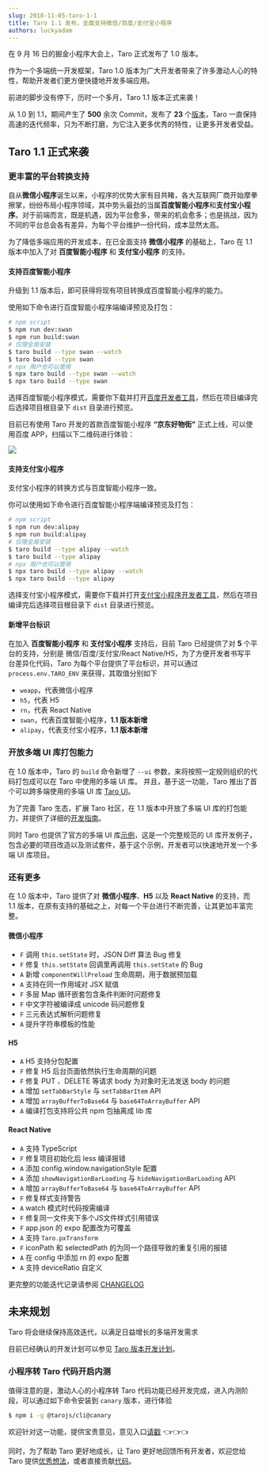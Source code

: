 ```yaml
---
slug: 2018-11-05-taro-1-1
title: Taro 1.1 发布，全面支持微信/百度/支付宝小程序
authors: luckyadam
---
```



在 9 月 16 日的掘金小程序大会上，Taro 正式发布了 1.0 版本。

作为一个多端统一开发框架，Taro 1.0 版本为广大开发者带来了许多激动人心的特性，帮助开发者们更方便快捷地开发多端应用。

前进的脚步没有停下，历时一个多月，Taro 1.1 版本正式来袭！

<!--truncate-->

从 1.0 到 1.1，期间产生了 **500** 余次 Commit，发布了 **23** 个[版本](https://github.com/NervJS/taro/blob/master/CHANGELOG.md)，Taro 一直保持高速的迭代频率，只为不断打磨，为它注入更多优秀的特性，让更多开发者受益。

## Taro 1.1 正式来袭

### 更丰富的平台转换支持

自从**微信小程序**诞生以来，小程序的优势大家有目共睹，各大互联网厂商开始摩拳擦掌，纷纷布局小程序领域，其中势头最劲的当属**百度智能小程序**和**支付宝小程序**。对于前端而言，既是机遇，因为平台愈多，带来的机会愈多；也是挑战，因为不同的平台总会各有差异，为每个平台维护一份代码，成本显然太高。

为了降低多端应用的开发成本，在已全面支持 **微信小程序** 的基础上，Taro 在 1.1 版本中加入了对 **百度智能小程序** 和 **支付宝小程序** 的支持。

#### 支持百度智能小程序

升级到 1.1 版本后，即可获得将现有项目转换成百度智能小程序的能力。

使用如下命令进行百度智能小程序端编译预览及打包：

```bash
# npm script
$ npm run dev:swan
$ npm run build:swan
# 仅限全局安装
$ taro build --type swan --watch
$ taro build --type swan
# npx 用户也可以使用
$ npx taro build --type swan --watch
$ npx taro build --type swan
```

选择百度智能小程序模式，需要你下载并打开[百度开发者工具](https://smartprogram.baidu.com/docs/develop/devtools/show_sur/)，然后在项目编译完后选择项目根目录下 `dist` 目录进行预览。

目前已有使用 Taro 开发的首款百度智能小程序 **“京东好物街”** 正式上线，可以使用百度 APP，扫描以下二维码进行体验：

![](https://img13.360buyimg.com/ling/jfs/t1/10931/36/2138/22454/5be02d3fE815a306d/0fc91ade32e59948.jpg)

#### 支持支付宝小程序

支付宝小程序的转换方式与百度智能小程序一致。

你可以使用如下命令进行百度智能小程序端编译预览及打包：

```bash
# npm script
$ npm run dev:alipay
$ npm run build:alipay
# 仅限全局安装
$ taro build --type alipay --watch
$ taro build --type alipay
# npx 用户也可以使用
$ npx taro build --type alipay --watch
$ npx taro build --type alipay
```

选择支付宝小程序模式，需要你下载并打开[支付宝小程序开发者工具](https://docs.alipay.com/mini/developer/getting-started/)，然后在项目编译完后选择项目根目录下 `dist` 目录进行预览。

#### 新增平台标识

在加入 **百度智能小程序** 和 **支付宝小程序** 支持后，目前 Taro 已经提供了对 **5** 个平台的支持，分别是 微信/百度/支付宝/React Native/H5，为了方便开发者书写平台差异化代码，Taro 为每个平台提供了平台标识，并可以通过 `process.env.TARO_ENV` 来获得，其取值分别如下

- `weapp`，代表微信小程序
- `h5`，代表 H5
- `rn`，代表 React Native
- `swan`，代表百度智能小程序，**1.1 版本新增**
- `alipay`，代表支付宝小程序，**1.1 版本新增**

### 开放多端 UI 库打包能力

在 1.0 版本中，Taro 的 `build` 命令新增了 `--ui` 参数，来将按照一定规则组织的代码打包成可以在 Taro 中使用的多端 UI 库。 并且，基于这一功能，Taro 推出了首个可以跨多端使用的多端 UI 库 [Taro UI](https://taro-ui.aotu.io/#/)。

为了完善 Taro 生态，扩展 Taro 社区，在 1.1 版本中开放了多端 UI 库的打包能力，并提供了详细的[开发指南](/docs/ui-lib)。

同时 Taro 也提供了官方的多端 UI 库[示例](https://github.com/NervJS/taro-ui-sample)，这是一个完整规范的 UI 库开发例子，包含必要的项目改造以及测试套件，基于这个示例，开发者可以快速地开发一个多端 UI 库项目。

### 还有更多

在 1.0 版本中，Taro 提供了对 **微信小程序**、**H5** 以及 **React Native** 的支持，而 1.1 版本，在原有支持的基础之上，对每一个平台进行不断完善，让其更加丰富完整。

#### 微信小程序

* `F` 调用 `this.setState` 时，JSON Diff 算法 Bug 修复
* `F` 修复 `this.setState`  回调里再调用 `this.setState` 的 Bug
* `A` 新增 `componentWillPreload`  生命周期，用于数据预加载
* `A` 支持在同一作用域对 JSX 赋值
* `F` 多层 Map 循环嵌套包含条件判断时问题修复
* `F` 中文字符被编译成 unicode 码问题修复
* `F` 三元表达式解析问题修复
* `A` 提升字符串模板的性能

#### H5

* `A` H5 支持分包配置
* `F` 修复 H5 后台页面依然执行生命周期的问题
* `F` 修复 PUT 、DELETE 等请求 body 为对象时无法发送 body 的问题 
* `A` 增加 `setTabBarStyle` 与 `setTabBarItem` API
* `A` 增加 `arrayBufferToBase64` 与 `base64ToArrayBuffer` API
* `A` 编译打包支持将公共 npm 包抽离成 lib 库

#### React Native

* `A` 支持 TypeScript
* `F` 修复项目初始化后 less 编译报错
* `A` 添加 config.window.navigationStyle 配置
* `A` 添加 `showNavigationBarLoading` 与 `hideNavigationBarLoading` API
* `A` 增加 `arrayBufferToBase64` 与 `base64ToArrayBuffer` API
* `F` 修复样式支持警告
* `A` watch 模式时代码按需编译
* `F` 修复同一文件夹下多个JS文件样式引用错误
* `F` app.json 的 expo 配置改为可覆盖
* `A` 支持 `Taro.pxTransform`
* `F` iconPath 和 selectedPath 的为同一个路径导致的重复引用的报错 
* `A` 在 config 中添加 rn 的 expo 配置
* `A` 支持 deviceRatio 自定义

更完整的功能迭代记录请参阅 [CHANGELOG](https://github.com/NervJS/taro/blob/master/CHANGELOG.md)

## 未来规划

Taro 将会继续保持高效迭代，以满足日益增长的多端开发需求

目前已经确认的开发计划可以参见 [Taro 版本开发计划](https://github.com/NervJS/taro/blob/master/PLANS.md)。

### 小程序转 Taro 代码开启内测

值得注意的是，激动人心的小程序转 Taro 代码功能已经开发完成，进入内测阶段，可以通过如下命令安装到 `canary` 版本，进行体验

```bash
$ npm i -g @tarojs/cli@canary
```

欢迎针对这一功能，提供宝贵意见，意见入口[请戳](https://github.com/NervJS/taro/issues/955) 👈👈👈

同时，为了帮助 Taro 更好地成长，让 Taro 更好地回馈所有开发者，欢迎您给 Taro 提供[优秀想法](https://github.com/NervJS/taro/issues)，或者直接贡献[代码](https://github.com/NervJS/taro/pulls)。
